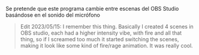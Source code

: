 Se pretende que este programa cambie entre escenas del OBS Studio basándose en el sonido del micrófono

> Edit 2023/05/15: I remember this thing. Basically I created 4 scenes in OBS studio, each had a higher intensity vibe, with fire and all that thing, so if I screamed too much it started switching the scenes, making it look like some kind of fire/rage animation. It was really cool.
